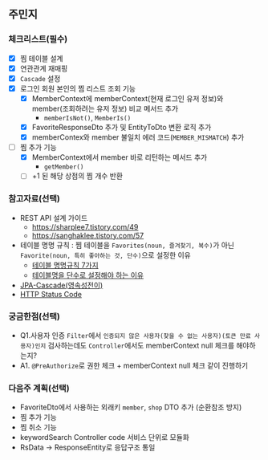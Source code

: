## 주민지

### 체크리스트(필수)

- [x]  찜 테이블 설계
  - [x] 연관관계 재매핑
  - [x] `Cascade` 설정
- [x] 로그인 회원 본인의 찜 리스트 조회 기능
  - [x] MemberContext에 memberContext(현재 로그인 유저 정보)와 member(조회하려는 유저 정보) 비교 메서드 추가
    - `memberIsNot()`, `MemberIs()`
  - [x] FavoriteResponseDto 추가 및 EntityToDto 변환 로직 추가
  - [x] memberContex와 member 불일치 에러 코드(`MEMBER_MISMATCH`) 추가 
- [ ] 찜 추가 기능
  - [x] MemberContext에서 member 바로 리턴하는 메서드 추가
      - `getMember()`
  - [ ] +1 된 해당 상점의 찜 개수 반환 
### 참고자료(선택)

- REST API 설계 가이드
  - https://sharplee7.tistory.com/49
  - https://sanghaklee.tistory.com/57
- 테이블 명명 규칙 : 찜 테이블을 `Favorites(noun, 즐겨찾기, 복수)`가 아닌 `Favorite(noun, 특히 좋아하는 것, 단수)`으로 설정한 이유
  - [테이블 명명규칙 7가지](https://killu.tistory.com/52)
  - [테이블명을 단수로 설정해야 하는 이유](https://edunga1.gitbooks.io/catlogic/content/database/table-naming-convention.html)
- [JPA-Cascade(영속성전이)](https://hongchangsub.com/jpa-cascade-2/)
- [HTTP Status Code](https://developer.mozilla.org/ko/docs/Web/HTTP/Status/403)
### 궁금한점(선택)

- Q1.사용자 인증 `Filter`에서 `인증되지 않은 사용자(찾을 수 없는 사용자)(토큰 만료 사용자)인지` 검사하는데도 `Controller`에서도 memberContext null 체크를 해야하는지? 
- A1. `@PreAuthorize`로 권한 체크 + memberContext null 체크 같이 진행하기
### 다음주 계획(선택)

- FavoriteDto에서 사용하는 외래키 `member`, `shop` DTO 추가 (순환참조 방지)
- 찜 추가 기능 
- 찜 취소 기능
- keywordSearch Controller code 서비스 단위로 모듈화
- RsData -> ResponseEntity<RsData>로 응답구조 통일
